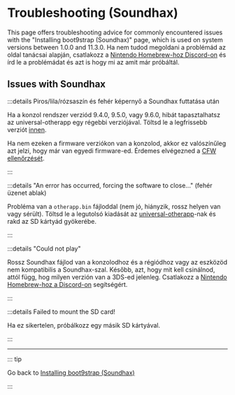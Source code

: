 # Troubleshooting (Soundhax)

This page offers troubleshooting advice for commonly encountered issues with the "Installing boot9strap (Soundhax)" page, which is used on system versions between 1.0.0 and 11.3.0. Ha nem tudod megoldani a problémád az oldal tanácsai alapján, csatlakozz a [Nintendo Homebrew-hoz Discord-on](https://discord.gg/MWxPgEp) és írd le a problémádat és azt is hogy mi az amit már próbáltál.

## Issues with Soundhax

:::details Piros/lila/rózsaszín és fehér képernyő a Soundhax futtatása után

Ha a konzol rendszer verziód 9.4.0, 9.5.0, vagy 9.6.0, hibát tapasztalhatsz az universal-otherapp egy régebbi verziójával. Töltsd le a legfrissebb verziót [innen](https://github.com/TuxSH/universal-otherapp/releases/latest).

Ha nem ezeken a firmware verziókon van a konzolod, akkor ez valószínűleg azt jelzi, hogy már van egyedi firmware-ed. Érdemes elvégezned a [CFW ellenőrzését](checking-for-cfw).

:::

:::details "An error has occurred, forcing the software to close..." (fehér üzenet ablak)

Probléma van a `otherapp.bin` fájloddal (nem jó, hiányzik, rossz helyen van vagy sérült). Töltsd le a legutolsó kiadását az [universal-otherapp](https://github.com/TuxSH/universal-otherapp/releases/latest)-nak és rakd az SD kártyád gyökerébe.

:::

:::details "Could not play"

Rossz Soundhax fájlod van a konzolodhoz és a régiódhoz vagy az eszközöd nem kompatibilis a Soundhax-szal. Később, azt, hogy mit kell csinálnod, attól függ, hog milyen verzión van a 3DS-ed jelenleg. Csatlakozz a [Nintendo Homebrew-hoz a Discord-on](https://discord.gg/MWxPgEp) segítségért.

:::

:::details Failed to mount the SD card!

Ha ez sikertelen, próbálkozz egy másik SD kártyával.

:::

<!--@include: ./_include/troubleshooting-sb9si-common.md -->

<!--@include: ./_include/troubleshooting-get-help-common.md -->

---

::: tip

Go back to [Installing boot9strap (Soundhax)](installing-boot9strap-\(soundhax\))

:::

<!--@include: ./_include/troubleshooting-return.md -->
